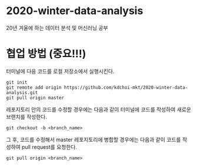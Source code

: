 # 2020-winter-data-analysis
20년 겨울에 하는 데이터 분석 및 머신러닝 공부

# 협업 방법 (중요!!!)
터미널에 다음 코드를 로컬 저장소에서 실행시킨다.
```
git init
git remote add origin https://github.com/kdchoi-mkt/2020-winter-data-analysis.git
git pull origin master
```

레포지토리 안의 코드를 수정할 경우에는 다음과 같이 터미널에 코드를 작성하여 새로운 브랜치를 작성한다.
```
git checkout -b <branch_name>
```
그 후, 코드를 수정해서 master 레포지토리에 병합할 경우에는 다음과 같이 코드를 작성하여 pull request를 요청한다.
```
git pull origin <branch_name>
```
